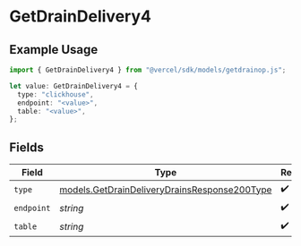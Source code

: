# GetDrainDelivery4

## Example Usage

```typescript
import { GetDrainDelivery4 } from "@vercel/sdk/models/getdrainop.js";

let value: GetDrainDelivery4 = {
  type: "clickhouse",
  endpoint: "<value>",
  table: "<value>",
};
```

## Fields

| Field                                                                                              | Type                                                                                               | Required                                                                                           | Description                                                                                        |
| -------------------------------------------------------------------------------------------------- | -------------------------------------------------------------------------------------------------- | -------------------------------------------------------------------------------------------------- | -------------------------------------------------------------------------------------------------- |
| `type`                                                                                             | [models.GetDrainDeliveryDrainsResponse200Type](../models/getdraindeliverydrainsresponse200type.md) | :heavy_check_mark:                                                                                 | N/A                                                                                                |
| `endpoint`                                                                                         | *string*                                                                                           | :heavy_check_mark:                                                                                 | N/A                                                                                                |
| `table`                                                                                            | *string*                                                                                           | :heavy_check_mark:                                                                                 | N/A                                                                                                |